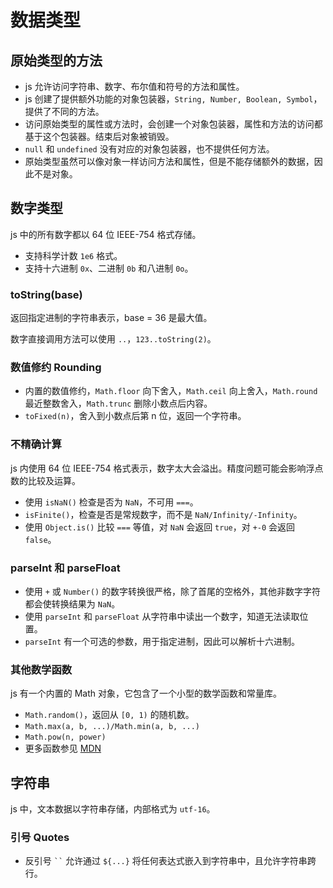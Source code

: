 # 数据类型

## 原始类型的方法

- js 允许访问字符串、数字、布尔值和符号的方法和属性。
- js 创建了提供额外功能的对象包装器，`String, Number, Boolean, Symbol`，提供了不同的方法。
- 访问原始类型的属性或方法时，会创建一个对象包装器，属性和方法的访问都基于这个包装器。结束后对象被销毁。
- `null` 和 `undefined` 没有对应的对象包装器，也不提供任何方法。
- 原始类型虽然可以像对象一样访问方法和属性，但是不能存储额外的数据，因此不是对象。

## 数字类型

js 中的所有数字都以 64 位 IEEE-754 格式存储。

- 支持科学计数 `1e6` 格式。
- 支持十六进制 `0x`、二进制 `0b` 和八进制 `0o`。

### toString(base)

返回指定进制的字符串表示，base = 36 是最大值。

数字直接调用方法可以使用 `..`，`123..toString(2)`。

### 数值修约 Rounding

- 内置的数值修约，`Math.floor` 向下舍入，`Math.ceil` 向上舍入，`Math.round` 最近整数舍入，`Math.trunc` 删除小数点后内容。
- `toFixed(n)`，舍入到小数点后第 n 位，返回一个字符串。

### 不精确计算

js 内使用 64 位 IEEE-754 格式表示，数字太大会溢出。精度问题可能会影响浮点数的比较及运算。

- 使用 `isNaN()` 检查是否为 `NaN`，不可用 `===`。
- `isFinite()`，检查是否是常规数字，而不是 `NaN/Infinity/-Infinity`。
- 使用 `Object.is()` 比较 `===` 等值，对 `NaN` 会返回 `true`，对 `+-0` 会返回 `false`。

### parseInt 和 parseFloat

- 使用 `+` 或 `Number()` 的数字转换很严格，除了首尾的空格外，其他非数字字符都会使转换结果为 `NaN`。
- 使用 `parseInt` 和 `parseFloat` 从字符串中读出一个数字，知道无法读取位置。
- `parseInt` 有一个可选的参数，用于指定进制，因此可以解析十六进制。

### 其他数学函数

js 有一个内置的 Math 对象，它包含了一个小型的数学函数和常量库。

- `Math.random()`，返回从 `[0, 1)` 的随机数。
- `Math.max(a, b, ...)/Math.min(a, b, ...)`
- `Math.pow(n, power)`
- 更多函数参见 [MDN](https://developer.mozilla.org/zh-CN/docs/Web/JavaScript/Reference/Global_Objects/Math)

## 字符串

js 中，文本数据以字符串存储，内部格式为 `utf-16`。

### 引号 Quotes

- 反引号 ` `` ` 允许通过 `${...}` 将任何表达式嵌入到字符串中，且允许字符串跨行。

